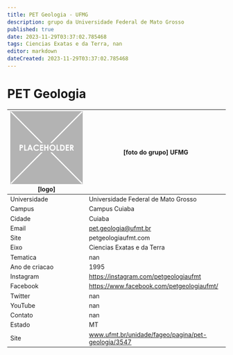 ```yaml
---
title: PET Geologia - UFMG
description: grupo da Universidade Federal de Mato Grosso
published: true
date: 2023-11-29T03:37:02.785468
tags: Ciencias Exatas e da Terra, nan
editor: markdown
dateCreated: 2023-11-29T03:37:02.785468
---
```


# PET Geologia


| ![placeholder.png](/placeholder.png) [logo] | [foto do grupo] UFMG         |
| ------------------------------------------- | ------------------------------------------------- |
| Universidade                                | Universidade Federal de Mato Grosso      |
| Campus                                      | Campus Cuiaba            |
| Cidade                                      | Cuiaba             |
| Email                                       | pet.geologia@ufmt.br             |
| Site                                        | petgeologiaufmt.com              |
| Eixo                                        | Ciencias Exatas e da Terra              |
| Tematica                                    | nan          |
| Ano de criacao                              | 1995        |
| Instagram                                   | https://instagram.com/petgeologiaufmt         |
| Facebook                                    | https://www.facebook.com/petgeologiaufmt/          |
| Twitter                                     | nan           |
| YouTube                                     | nan           |
| Contato                                     | nan         |
| Estado                                      |  MT            |
| Site                                        | www.ufmt.br/unidade/fageo/pagina/pet-geologia/3547 |
